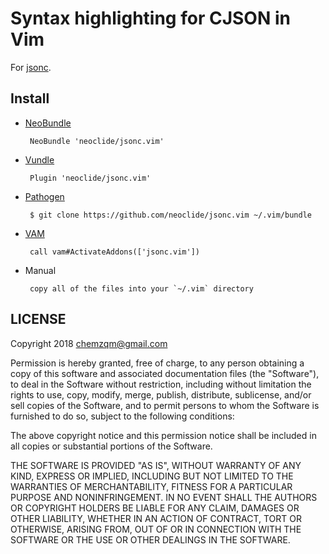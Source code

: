 Syntax highlighting for CJSON in Vim
====================================

For [jsonc](https://code.visualstudio.com/docs/languages/json).

Install
-------

*  [NeoBundle](https://github.com/Shougo/neobundle.vim)

		NeoBundle 'neoclide/jsonc.vim'

*  [Vundle](https://github.com/gmarik/vundle)

		Plugin 'neoclide/jsonc.vim'

*  [Pathogen](https://github.com/tpope/vim-pathogen)

		$ git clone https://github.com/neoclide/jsonc.vim ~/.vim/bundle

*  [VAM](https://github.com/MarcWeber/vim-addon-manager)

		call vam#ActivateAddons(['jsonc.vim'])

*  Manual

		copy all of the files into your `~/.vim` directory


## LICENSE

Copyright 2018 chemzqm@gmail.com

Permission is hereby granted, free of charge, to any person obtaining
a copy of this software and associated documentation files (the "Software"),
to deal in the Software without restriction, including without limitation
the rights to use, copy, modify, merge, publish, distribute, sublicense,
and/or sell copies of the Software, and to permit persons to whom the
Software is furnished to do so, subject to the following conditions:

The above copyright notice and this permission notice shall be included
in all copies or substantial portions of the Software.

THE SOFTWARE IS PROVIDED "AS IS", WITHOUT WARRANTY OF ANY KIND,
EXPRESS OR IMPLIED, INCLUDING BUT NOT LIMITED TO THE WARRANTIES
OF MERCHANTABILITY, FITNESS FOR A PARTICULAR PURPOSE AND NONINFRINGEMENT.
IN NO EVENT SHALL THE AUTHORS OR COPYRIGHT HOLDERS BE LIABLE FOR ANY CLAIM,
DAMAGES OR OTHER LIABILITY, WHETHER IN AN ACTION OF CONTRACT,
TORT OR OTHERWISE, ARISING FROM, OUT OF OR IN CONNECTION WITH THE SOFTWARE
OR THE USE OR OTHER DEALINGS IN THE SOFTWARE.
